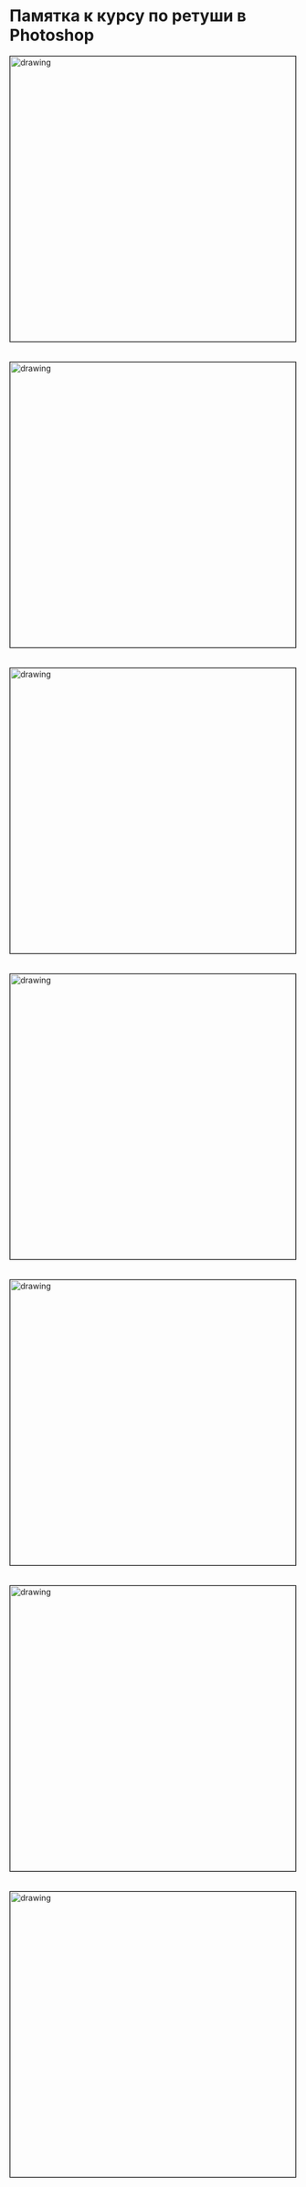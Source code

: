 # Памятка к курсу по ретуши в Photoshop

<img src="./images/Коррекция%20цвета.jpg" alt="drawing" width="500" style='border:1px solid #000000'/>

<br>
<br>
<br>

<img src="/images/Наращивание%20изображения,%20кадрирование.jpg" alt="drawing" width="500" style='border:1px solid #000000'/>

<br>
<br>
<br>

<img src="./images/Добавление%20переднего%20плана.jpg" alt="drawing" width="500" style='border:1px solid #000000'/>

<br>
<br>
<br>

<img src="./images/Добавление%20текстуры.jpg" alt="drawing" width="500" style='border:1px solid #000000'/>

<br>
<br>
<br>

<img src="./images/Частотное%20разложение_%20создание%20слоёв.jpg" alt="drawing" width="500" style='border:1px solid #000000'/>

<br>
<br>
<br>

<img src="./images/Частотное%20разложение_чем%20работаем%20на%20слоях.jpg" alt="drawing" width="500" style='border:1px solid #000000'/>

<br>
<br>
<br>

<img src="./images/Создание%20резкой%20границы%20при%20коллажировании.jpg" alt="drawing" width="500" style='border:1px solid #000000'/>